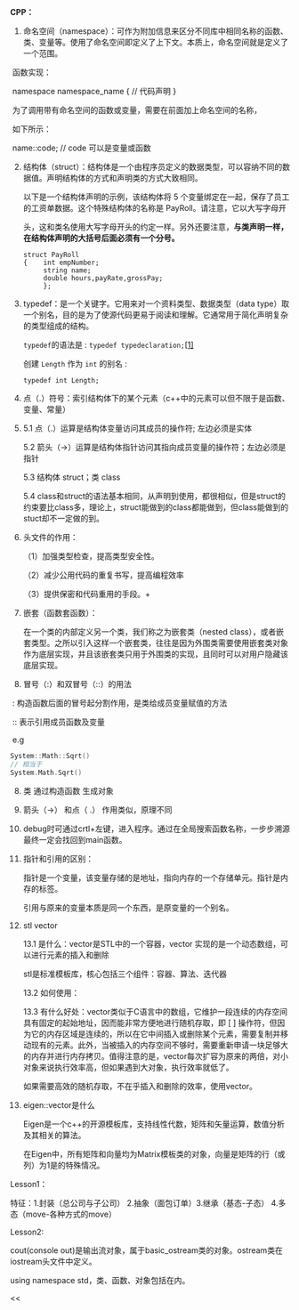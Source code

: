 **CPP：**

1. 命名空间（namespace）：可作为附加信息来区分不同库中相同名称的函数、类、变量等。使用了命名空间即定义了上下文。本质上，命名空间就是定义了一个范围。

​       函数实现：

​       namespace namespace_name {   // 代码声明 }

​       为了调用带有命名空间的函数或变量，需要在前面加上命名空间的名称，     

​       如下所示：

​       name::code;  // code 可以是变量或函数

2. 结构体（struct）：结构体是一个由程序员定义的数据类型，可以容纳不同的数据值。声明结构体的方式和声明类的方式大致相同。

   以下是一个结构体声明的示例，该结构体将 5 个变量绑定在一起，保存了员工的工资单数据。这个特殊结构体的名称是 PayRoll。请注意，它以大写字母开

   头，这和类名使用大写字母开头的约定一样。另外还要注意，**与类声明一样，在结构体声明的大括号后面必须有一个分号。**

   ```
   struct PayRoll
   {    int empNumber;    
        string name;    
        double hours,payRate,grossPay;
        };
   ```

3. typedef：是一个关键字。它用来对一个资料类型、数据类型（data type）取一个别名，目的是为了使源代码更易于阅读和理解。它通常用于简化声明复杂的类型组成的结构。

   `typedef`的语法是 : `typedef typedeclaration;`[[1\]](https://zh.wikipedia.org/wiki/Typedef#cite_note-1)

   创建 `Length` 作为 `int` 的别名 :

   ```
   typedef int Length;
   ```

4. 点（.）符号：索引结构体下的某个元素（c++中的元素可以但不限于是函数、变量、常量）

5. 5.1 点（.）运算是结构体变量访问其成员的操作符; 左边必须是实体

   5.2 箭头（->）运算是结构体指针访问其指向成员变量的操作符；左边必须是指针

   5.3 结构体 struct；类 class

   5.4 class和struct的语法基本相同，从声明到使用，都很相似，但是struct的约束要比class多，理论上，struct能做到的class都能做到，但class能做到的stuct却不一定做的到。

6. 头文件的作用：

   （1）加强类型检查，提高类型安全性。

   （2）减少公用代码的重复书写，提高编程效率

   （3）提供保密和代码重用的手段。+

7. 嵌套（函数套函数）：

   在一个类的内部定义另一个类，我们称之为嵌套类（nested class），或者嵌套类型。之所以引入这样一个嵌套类，往往是因为外围类需要使用嵌套类对象作为底层实现，并且该嵌套类只用于外围类的实现，且同时可以对用户隐藏该底层实现。

7. 冒号（:）和双冒号（::）的用法

​      :  构造函数后面的冒号起分割作用，是类给成员变量赋值的方法

​      :: 表示引用成员函数及变量

​       e.g

```cpp
System::Math::Sqrt()
// 相当于
System.Math.Sqrt()
```

8. 类 通过构造函数 生成对象

9. 箭头（->） 和点（ .） 作用类似，原理不同

10. debug时可通过crtl+左键，进入程序。通过在全局搜索函数名称，一步步溯源最终一定会找回到main函数。

11. 指针和引用的区别：

    指针是一个变量，该变量存储的是地址，指向内存的一个存储单元。指针是内存的标签。

    引用与原来的变量本质是同一个东西，是原变量的一个别名。
    
12. stl vector

    13.1 是什么：vector是STL中的一个容器，vector 实现的是一个动态数组，可以进行元素的插入和删除

    stl是标准模板库，核心包括三个组件：容器、算法、迭代器

    13.2 如何使用：

    13.3 有什么好处：vector类似于C语言中的数组，它维护一段连续的内存空间具有固定的起始地址，因而能非常方便地进行随机存取，即 [ ] 操作符，但因为它的内存区域是连续的，所以在它中间插入或删除某个元素，需要复制并移动现有的元素。此外，当被插入的内存空间不够时，需要重新申请一块足够大的内存并进行内存拷贝。值得注意的是，vector每次扩容为原来的两倍，对小对象来说执行效率高，但如果遇到大对象，执行效率就低了。

    如果需要高效的随机存取，不在乎插入和删除的效率，使用vector。

14. eigen::vector是什么

    Eigen是一个c++的开源模板库，支持线性代数，矩阵和矢量运算，数值分析及其相关的算法。
    
    在Eigen中，所有矩阵和向量均为Matrix模板类的对象，向量是矩阵的行（或列）为1是的特殊情况。



Lesson1：

特征：1.封装（总公司与子公司） 2.抽象（面包订单）3.继承（基态-子态） 4.多态（move-各种方式的move）

Lesson2:

cout(console out)是输出流对象，属于basic_ostream类的对象。ostream类在iostream头文件中定义。

using namespace std，类、函数、对象包括在内。

<< 















   

